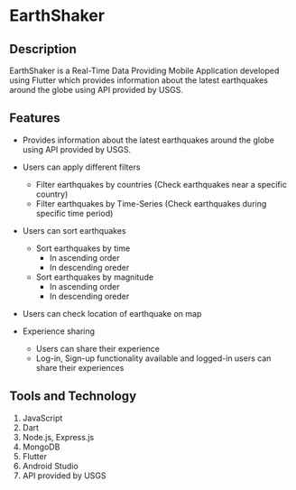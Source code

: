 # EarthShaker

## Description

EarthShaker is a Real-Time Data Providing Mobile Application developed using Flutter which provides information about the latest earthquakes around the globe using API provided by USGS.


## Features

* Provides information about the latest earthquakes around the globe using API provided by USGS.

* Users can apply different filters
  * Filter earthquakes by countries (Check earthquakes near a specific country)
  * Filter earthquakes by Time-Series (Check earthquakes during specific time period)
 
 * Users can sort earthquakes
   * Sort earthquakes by time
     * In ascending order
     * In descending oreder
   * Sort earthquakes by magnitude
     * In ascending order
     * In descending oreder

* Users can check location of earthquake on map

* Experience sharing
  * Users can share their experience
  * Log-in, Sign-up functionality available and logged-in users can share their experiences

## Tools and Technology

1. JavaScript
2. Dart
3. Node.js, Express.js
4. MongoDB
5. Flutter
6. Android Studio
7. API provided by USGS

